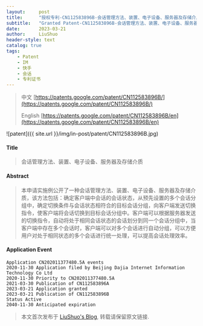 ```yaml
---
layout:     post
title:      "授权专利-CN112583896B-会话管理方法、装置、电子设备、服务器及存储介质"
subtitle:   "Granted Patent-CN112583896B-会话管理方法、装置、电子设备、服务器及存储介质"
date:       2023-03-21
author:     LiuShuo
header-style: text
catalog: true
tags:
    - Patent
    - IM
    - 快手
    - 会话
    - 专利证书
---
```

> 中文 [https://patents.google.com/patent/CN112583896B/](https://patents.google.com/patent/CN112583896B/)
>
> English [https://patents.google.com/patent/CN112583896B/en](https://patents.google.com/patent/CN112583896B/en)

![patent]({{ site.url }}/img/in-post/patent/CN112583896B.jpg)
#### Title
> 会话管理方法、装置、电子设备、服务器及存储介质




















#### Abstract
> 本申请实施例公开了一种会话管理方法、装置、电子设备、服务器及存储介质，该方法包括：确定客户端中会话的会话状态，从预先设置的多个会话分组中，确定切换条件与会话状态相符合的目标会话分组，向客户端发送切换指令，使客户端将会话切换到目标会话分组中。客户端可以根据服务器发送的切换指令，自动将处于相同会话状态的会话划分到同一个会话分组中，当客户端中存在多个会话时，客户端可以对多个会话进行自动分组，可以方便用户对处于相同状态的多个会话进行统一处理，可以提高会话处理效率。





















#### Application Event
```
Application CN202011377480.5A events 
2020-11-30 Application filed by Beijing Dajia Internet Information Technology Co Ltd
2020-11-30 Priority to CN202011377480.5A
2021-03-30 Publication of CN112583896A
2023-03-21 Application granted
2023-03-21 Publication of CN112583896B
Status Active
2040-11-30 Anticipated expiration
```
> 本文首次发布于 [LiuShuo's Blog](https://liushuo.me), 
转载请保留原文链接.
